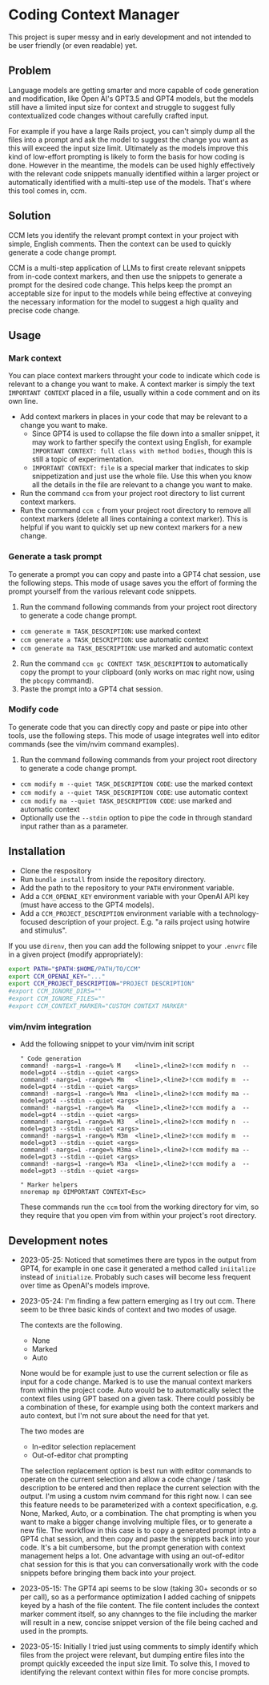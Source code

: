 # Coding Context Manager

This project is super messy and in early development and not intended to be user friendly (or even
readable) yet.

## Problem

Language models are getting smarter and more capable of code generation and modification, like Open
AI's GPT3.5 and GPT4 models, but the models still have a limited input size for context and
struggle to suggest fully contextualized code changes without carefully crafted input.

For example if you have a large Rails project, you can't simply dump all the files into a prompt and
ask the model to suggest the change you want as this will exceed the input size limit. Ultimately as
the models improve this kind of low-effort prompting is likely to form the basis for how coding is
done. However in the meantime, the models can be used highly effectively with the relevant code
snippets manually identified within a larger project or automatically identified with a multi-step
use of the models. That's where this tool comes in, ccm.

## Solution

CCM lets you identify the relevant prompt context in your project with simple, English comments.
Then the context can be used to quickly generate a code change prompt.

CCM is a multi-step application of LLMs to first create relevant snippets from in-code context
markers, and then use the snippets to generate a prompt for the desired code change. This helps keep
the prompt an acceptable size for input to the models while being effective at conveying the
necessary information for the model to suggest a high quality and precise code change.

## Usage

### Mark context
You can place context markers throught your code to indicate which code is relevant to a change you
want to make. A context marker is simply the text `IMPORTANT CONTEXT` placed in a file, usually
within a code comment and on its own line.

- Add context markers in places in your code that may be relevant to a change you want to make.
  - Since GPT4 is used to collapse the file down into a smaller snippet, it may work to farther
    specify the context using English, for example `IMPORTANT CONTEXT: full class with method
    bodies`, though this is still a topic of experimentation.
  - `IMPORTANT CONTEXT: file` is a special marker that indicates to skip snippetization and just
    use the whole file. Use this when you know all the details in the file are relevant to a change
    you want to make.
- Run the command `ccm` from your project root directory to list current context markers.
- Run the command `ccm c` from your project root directory to remove all context markers (delete all
  lines containing a context marker). This is helpful if you want to quickly set up new context
  markers for a new change.

### Generate a task prompt
To generate a prompt you can copy and paste into a GPT4 chat session, use the following steps. This
mode of usage saves you the effort of forming the prompt yourself from the various relevant code
snippets.

1. Run the command following commands from your project root directory to generate a code change
   prompt.
  - `ccm generate m TASK_DESCRIPTION`: use marked context
  - `ccm generate a TASK_DESCRIPTION`: use automatic context
  - `ccm generate ma TASK_DESCRIPTION`: use marked and automatic context
2. Run the command `ccm gc CONTEXT TASK_DESCRIPTION` to automatically copy the prompt to your
   clipboard (only works on mac right now, using the `pbcopy` command).
3. Paste the prompt into a GPT4 chat session.

### Modify code
To generate code that you can directly copy and paste or pipe into other tools, use the following
steps. This mode of usage integrates well into editor commands (see the vim/nvim command examples).

1. Run the command following commands from your project root directory to generate a code change
   prompt.
  - `ccm modify m --quiet TASK_DESCRIPTION CODE`: use the marked context
  - `ccm modify a --quiet TASK_DESCRIPTION CODE`: use automatic context
  - `ccm modify ma --quiet TASK_DESCRIPTION CODE`: use marked and automatic context
  - Optionally use the `--stdin` option to pipe the code in through standard input rather than as a
    parameter.

## Installation

- Clone the respository
- Run `bundle install` from inside the repository directory.
- Add the path to the repository to your `PATH` environment variable.
- Add a `CCM_OPENAI_KEY` environment variable with your OpenAI API key (must have access to the GPT4
  models).
- Add a `CCM_PROJECT_DESCRIPTION` environment variable with a technology-focused description of your
  project. E.g. "a rails project using hotwire and stimulus".

If you use `direnv`, then you can add the following snippet to your `.envrc` file in a given
project (modify appropriately):

```bash
export PATH="$PATH:$HOME/PATH/TO/CCM"
export CCM_OPENAI_KEY="..."
export CCM_PROJECT_DESCRIPTION="PROJECT DESCRIPTION"
#export CCM_IGNORE_DIRS=""
#export CCM_IGNORE_FILES=""
#export CCM_CONTEXT_MARKER="CUSTOM CONTEXT MARKER"
```

### vim/nvim integration
- Add the following snippet to your vim/nvim init script
  ```
  " Code generation
  command! -nargs=1 -range=% M    <line1>,<line2>!ccm modify n  --model=gpt4 --stdin --quiet <args>
  command! -nargs=1 -range=% Mm   <line1>,<line2>!ccm modify m  --model=gpt4 --stdin --quiet <args>
  command! -nargs=1 -range=% Mma  <line1>,<line2>!ccm modify ma --model=gpt4 --stdin --quiet <args>
  command! -nargs=1 -range=% Ma   <line1>,<line2>!ccm modify a  --model=gpt4 --stdin --quiet <args>
  command! -nargs=1 -range=% M3   <line1>,<line2>!ccm modify n  --model=gpt3 --stdin --quiet <args>
  command! -nargs=1 -range=% M3m  <line1>,<line2>!ccm modify m  --model=gpt3 --stdin --quiet <args>
  command! -nargs=1 -range=% M3ma <line1>,<line2>!ccm modify ma --model=gpt3 --stdin --quiet <args>
  command! -nargs=1 -range=% M3a  <line1>,<line2>!ccm modify a  --model=gpt3 --stdin --quiet <args>

  " Marker helpers
  nnoremap mp OIMPORTANT CONTEXT<Esc>
  ```
  These commands run the `ccm` tool from the working directory for vim, so they require that you
  open vim from within your project's root directory.

## Development notes
- 2023-05-25: Noticed that sometimes there are typos in the output from GPT4, for example in one
  case it generated a method called `iniitalize` instead of `initialize`. Probably such cases will
  become less frequent over time as OpenAI's models improve.
- 2023-05-24: I'm finding a few pattern emerging as I try out ccm. There seem to be three basic
  kinds of context and two modes of usage.

  The contexts are the following.
  - None
  - Marked
  - Auto

  None would be for example just to use the current selection or file as input for a code change.
  Marked is to use the manual context markers from within the project code. Auto would be to
  automatically select the context files using GPT based on a given task. There could possibly be a
  combination of these, for example using both the context markers and auto context, but I'm not
  sure about the need for that yet.

  The two modes are
  - In-editor selection replacement
  - Out-of-editor chat prompting

  The selection replacement option is best run with editor commands to operate on the current
  selection and allow a code change / task description to be entered and then replace the current
  selection with the output. I'm using a custom nvim command for this right now. I can see this
  feature needs to be parameterized with a context specification, e.g. None, Marked, Auto, or a
  combination. The chat prompting is when you want to make a bigger change involving multiple files,
  or to generate a new file. The workflow in this case is to copy a generated prompt into a GPT4
  chat session, and then copy and paste the snippets back into your code. It's a bit cumbersome, but
  the prompt generation with context management helps a lot. One advantage with using an
  out-of-editor chat session for this is that you can conversationally work with the code snippets
  before bringing them back into your project.
- 2023-05-15: The GPT4 api seems to be slow (taking 30+ seconds or so per call), so as a performance
  optimization I added caching of snippets keyed by a hash of the file content. The file content
  includes the context marker comment itself, so any channges to the file including the marker will
  result in a new, concise snippet version of the file being cached and used in the prompts.
- 2023-05-15: Initially I tried just using comments to simply identify which files from the project
  were relevant, but dumping entire files into the prompt quickly exceeded the input size limit. To
  solve this, I moved to identifying the relevant context within files for more concise prompts.
